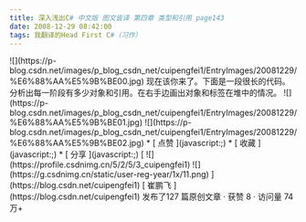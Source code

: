 ```yaml
---
title: 深入浅出C# 中文版 图文皆译 第四章 类型和引用 page143
date: 2008-12-29 08:42:00
tags: 我翻译的Head First C#（习作）
---
```

<?xml:namespace prefix = o ns = "urn:schemas-microsoft-com:office:office" />

![](https://p-blog.csdn.net/images/p_blog_csdn_net/cuipengfei1/EntryImages/20081229/%E6%88%AA%E5%9B%BE00.jpg)

现在该你来了。下面是一段很长的代码。分析出每一阶段有多少对象和引用。在右手边画出对象和标签在堆中的情况。

![](https://p-blog.csdn.net/images/p_blog_csdn_net/cuipengfei1/EntryImages/20081229/%E6%88%AA%E5%9B%BE01.jpg)

![](https://p-blog.csdn.net/images/p_blog_csdn_net/cuipengfei1/EntryImages/20081229/%E6%88%AA%E5%9B%BE02.jpg)

  * [ 点赞  ](javascript:;)
  * [ 收藏  ](javascript:;)
  * [ 分享 ](javascript:;)

[ ![](https://profile.csdnimg.cn/5/2/5/3_cuipengfei1)
![](https://g.csdnimg.cn/static/user-reg-year/1x/11.png)
](https://blog.csdn.net/cuipengfei1)

[ 崔鹏飞 ](https://blog.csdn.net/cuipengfei1)

发布了127 篇原创文章  ·  获赞 8  ·  访问量 74万+

